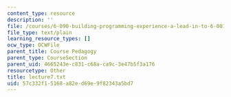 ```yaml
---
content_type: resource
description: ''
file: /courses/6-090-building-programming-experience-a-lead-in-to-6-001-january-iap-2005/57c332f15168a82ed69e9f82343a5bd7_lecture7.txt
file_type: text/plain
learning_resource_types: []
ocw_type: OCWFile
parent_title: Course Pedagogy
parent_type: CourseSection
parent_uid: 4665243e-c831-c68a-ca9c-3e47b5f3a176
resourcetype: Other
title: lecture7.txt
uid: 57c332f1-5168-a82e-d69e-9f82343a5bd7
---
```

